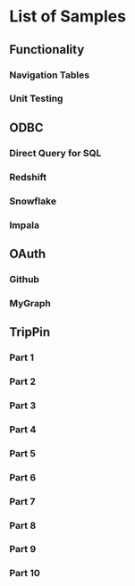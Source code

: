 # List of Samples

## Functionality

### Navigation Tables

### Unit Testing

## ODBC

### Direct Query for SQL

### Redshift

### Snowflake

### Impala

## OAuth

### Github

### MyGraph

## TripPin

### Part 1

### Part 2

### Part 3

### Part 4

### Part 5

### Part 6

### Part 7

### Part 8

### Part 9

### Part 10
